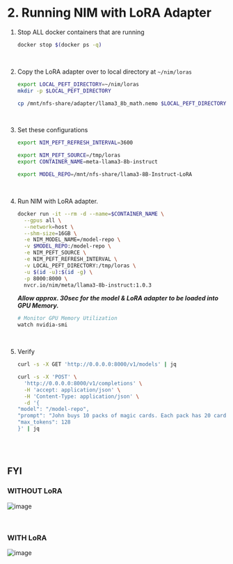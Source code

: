 # 2. Running NIM with LoRA Adapter

1. Stop ALL docker containers that are running

    ```bash
    docker stop $(docker ps -q)
    ```

<br>

2. Copy the LoRA adapter over to local directory at `~/nim/loras` 

    ```bash
    export LOCAL_PEFT_DIRECTORY=~/nim/loras
    mkdir -p $LOCAL_PEFT_DIRECTORY

    cp /mnt/nfs-share/adapter/llama3_8b_math.nemo $LOCAL_PEFT_DIRECTORY
    ```

<br>

3. Set these configurations        

    ```bash
    export NIM_PEFT_REFRESH_INTERVAL=3600
    
    export NIM_PEFT_SOURCE=/tmp/loras
    export CONTAINER_NAME=meta-llama3-8b-instruct

    export MODEL_REPO=/mnt/nfs-share/llama3-8B-Instruct-LoRA
    ```

<br>

4. Run NIM with LoRA adapter.

    ```bash
    docker run -it --rm -d --name=$CONTAINER_NAME \
      --gpus all \
      --network=host \
      --shm-size=16GB \
      -e NIM_MODEL_NAME=/model-repo \
      -v $MODEL_REPO:/model-repo \
      -e NIM_PEFT_SOURCE \
      -e NIM_PEFT_REFRESH_INTERVAL \
      -v LOCAL_PEFT_DIRECTORY:/tmp/loras \
      -u $(id -u):$(id -g) \
      -p 8000:8000 \
      nvcr.io/nim/meta/llama3-8b-instruct:1.0.3
    ```

    ***Allow approx. 30sec for the model & LoRA adapter to be loaded into GPU Memory.***
    ```bash
    # Monitor GPU Memory Utilization
    watch nvidia-smi
    ```

<br>

5. Verify
    
    ```bash
    curl -s -X GET 'http://0.0.0.0:8000/v1/models' | jq
    ```
    
    ```bash
    curl -s -X 'POST' \
      'http://0.0.0.0:8000/v1/completions' \
      -H 'accept: application/json' \
      -H 'Content-Type: application/json' \
      -d '{
    "model": "/model-repo",
    "prompt": "John buys 10 packs of magic cards. Each pack has 20 cards and 1/4 of those cards are uncommon. How many uncommon cards did he get?",
    "max_tokens": 128
    }' | jq
    ```

<br><br>

## FYI

### WITHOUT LoRA

![image](https://git.apps.lab-ocp.cnasg.dellcsc.com/workshop/NIMs/raw/branch/main/images/lab2-without-lora.png)

<br>

### WITH LoRA

![image](https://git.apps.lab-ocp.cnasg.dellcsc.com/workshop/NIMs/raw/branch/main/images/lab2-with-lora.png)


